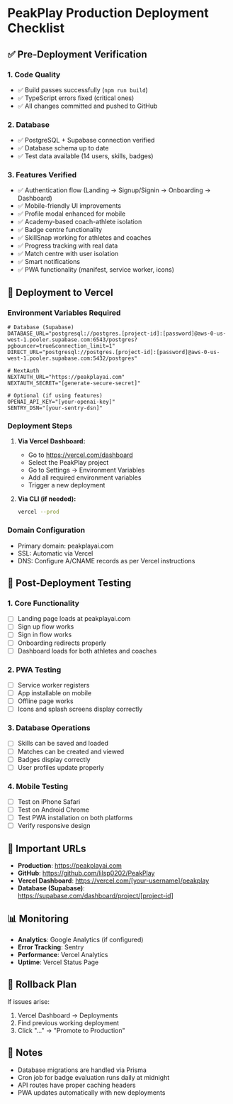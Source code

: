 # PeakPlay Production Deployment Checklist

## ✅ Pre-Deployment Verification

### 1. Code Quality
- ✅ Build passes successfully (`npm run build`)
- ✅ TypeScript errors fixed (critical ones)
- ✅ All changes committed and pushed to GitHub

### 2. Database
- ✅ PostgreSQL + Supabase connection verified
- ✅ Database schema up to date
- ✅ Test data available (14 users, skills, badges)

### 3. Features Verified
- ✅ Authentication flow (Landing → Signup/Signin → Onboarding → Dashboard)
- ✅ Mobile-friendly UI improvements
- ✅ Profile modal enhanced for mobile
- ✅ Academy-based coach-athlete isolation
- ✅ Badge centre functionality
- ✅ SkillSnap working for athletes and coaches
- ✅ Progress tracking with real data
- ✅ Match centre with user isolation
- ✅ Smart notifications
- ✅ PWA functionality (manifest, service worker, icons)

## 🚀 Deployment to Vercel

### Environment Variables Required

```env
# Database (Supabase)
DATABASE_URL="postgresql://postgres.[project-id]:[password]@aws-0-us-west-1.pooler.supabase.com:6543/postgres?pgbouncer=true&connection_limit=1"
DIRECT_URL="postgresql://postgres.[project-id]:[password]@aws-0-us-west-1.pooler.supabase.com:5432/postgres"

# NextAuth
NEXTAUTH_URL="https://peakplayai.com"
NEXTAUTH_SECRET="[generate-secure-secret]"

# Optional (if using features)
OPENAI_API_KEY="[your-openai-key]"
SENTRY_DSN="[your-sentry-dsn]"
```

### Deployment Steps

1. **Via Vercel Dashboard:**
   - Go to https://vercel.com/dashboard
   - Select the PeakPlay project
   - Go to Settings → Environment Variables
   - Add all required environment variables
   - Trigger a new deployment

2. **Via CLI (if needed):**
   ```bash
   vercel --prod
   ```

### Domain Configuration
- Primary domain: peakplayai.com
- SSL: Automatic via Vercel
- DNS: Configure A/CNAME records as per Vercel instructions

## 📱 Post-Deployment Testing

### 1. Core Functionality
- [ ] Landing page loads at peakplayai.com
- [ ] Sign up flow works
- [ ] Sign in flow works
- [ ] Onboarding redirects properly
- [ ] Dashboard loads for both athletes and coaches

### 2. PWA Testing
- [ ] Service worker registers
- [ ] App installable on mobile
- [ ] Offline page works
- [ ] Icons and splash screens display correctly

### 3. Database Operations
- [ ] Skills can be saved and loaded
- [ ] Matches can be created and viewed
- [ ] Badges display correctly
- [ ] User profiles update properly

### 4. Mobile Testing
- [ ] Test on iPhone Safari
- [ ] Test on Android Chrome
- [ ] Test PWA installation on both platforms
- [ ] Verify responsive design

## 🔗 Important URLs

- **Production**: https://peakplayai.com
- **GitHub**: https://github.com/lilsp0202/PeakPlay
- **Vercel Dashboard**: https://vercel.com/[your-username]/peakplay
- **Database (Supabase)**: https://supabase.com/dashboard/project/[project-id]

## 📊 Monitoring

- **Analytics**: Google Analytics (if configured)
- **Error Tracking**: Sentry
- **Performance**: Vercel Analytics
- **Uptime**: Vercel Status Page

## 🚨 Rollback Plan

If issues arise:
1. Vercel Dashboard → Deployments
2. Find previous working deployment
3. Click "..." → "Promote to Production"

## 📝 Notes

- Database migrations are handled via Prisma
- Cron job for badge evaluation runs daily at midnight
- API routes have proper caching headers
- PWA updates automatically with new deployments 